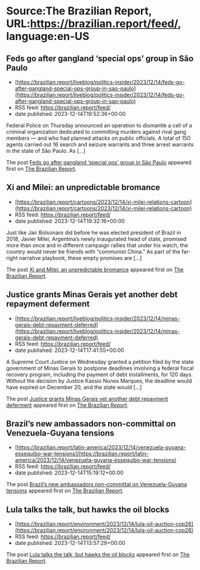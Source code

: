 # Source:The Brazilian Report, URL:https://brazilian.report/feed/, language:en-US

## Feds go after gangland ‘special ops’ group in São Paulo
 - [https://brazilian.report/liveblog/politics-insider/2023/12/14/feds-go-after-gangland-special-ops-group-in-sao-paulo](https://brazilian.report/liveblog/politics-insider/2023/12/14/feds-go-after-gangland-special-ops-group-in-sao-paulo)
 - RSS feed: https://brazilian.report/feed/
 - date published: 2023-12-14T19:52:36+00:00

<p>Federal Police on Thursday announced an operation to dismantle a cell of a criminal organization dedicated to committing murders against rival gang members — and who had planned attacks on public officials. A total of 150 agents carried out 16 search and seizure warrants and three arrest warrants in the state of São Paulo. As [&#8230;]</p>
<p>The post <a href="https://brazilian.report/liveblog/politics-insider/2023/12/14/feds-go-after-gangland-special-ops-group-in-sao-paulo/">Feds go after gangland &#8216;special ops&#8217; group in São Paulo</a> appeared first on <a href="https://brazilian.report">The Brazilian Report</a>.</p>

## Xi and Milei: an unpredictable bromance
 - [https://brazilian.report/cartoons/2023/12/14/xi-milei-relations-cartoon](https://brazilian.report/cartoons/2023/12/14/xi-milei-relations-cartoon)
 - RSS feed: https://brazilian.report/feed/
 - date published: 2023-12-14T19:32:16+00:00

<p>Just like Jair Bolsonaro did before he was elected president of Brazil in 2018, Javier Milei, Argentina&#8217;s newly inaugurated head of state, promised more than once and in different campaign rallies that under his watch, the country would never be friends with &#8220;communist China.&#8221; As part of the far-right narrative playbook, these empty promises are [&#8230;]</p>
<p>The post <a href="https://brazilian.report/cartoons/2023/12/14/xi-milei-relations-cartoon/">Xi and Milei: an unpredictable bromance</a> appeared first on <a href="https://brazilian.report">The Brazilian Report</a>.</p>

## Justice grants Minas Gerais yet another debt repayment deferment
 - [https://brazilian.report/liveblog/politics-insider/2023/12/14/minas-gerais-debt-repayment-deferred](https://brazilian.report/liveblog/politics-insider/2023/12/14/minas-gerais-debt-repayment-deferred)
 - RSS feed: https://brazilian.report/feed/
 - date published: 2023-12-14T17:41:55+00:00

<p>A Supreme Court Justice on Wednesday granted a petition filed by the state government of Minas Gerais to postpone deadlines involving a federal fiscal recovery program, including the payment of debt installments, for 120 days. Without the decision by Justice Kassio Nunes Marques, the deadline would have expired on December 20, and the state would [&#8230;]</p>
<p>The post <a href="https://brazilian.report/liveblog/politics-insider/2023/12/14/minas-gerais-debt-repayment-deferred/">Justice grants Minas Gerais yet another debt repayment deferment</a> appeared first on <a href="https://brazilian.report">The Brazilian Report</a>.</p>

## Brazil’s new ambassadors non-committal on Venezuela-Guyana tensions
 - [https://brazilian.report/latin-america/2023/12/14/venezuela-guyana-essequibo-war-tensions](https://brazilian.report/latin-america/2023/12/14/venezuela-guyana-essequibo-war-tensions)
 - RSS feed: https://brazilian.report/feed/
 - date published: 2023-12-14T15:19:12+00:00

<p>The post <a href="https://brazilian.report/latin-america/2023/12/14/venezuela-guyana-essequibo-war-tensions/">Brazil&#8217;s new ambassadors non-committal on Venezuela-Guyana tensions</a> appeared first on <a href="https://brazilian.report">The Brazilian Report</a>.</p>

## Lula talks the talk, but hawks the oil blocks
 - [https://brazilian.report/environment/2023/12/14/lula-oil-auction-cop28](https://brazilian.report/environment/2023/12/14/lula-oil-auction-cop28)
 - RSS feed: https://brazilian.report/feed/
 - date published: 2023-12-14T13:57:29+00:00

<p>The post <a href="https://brazilian.report/environment/2023/12/14/lula-oil-auction-cop28/">Lula talks the talk, but hawks the oil blocks</a> appeared first on <a href="https://brazilian.report">The Brazilian Report</a>.</p>

